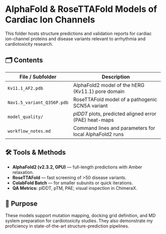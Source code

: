 # AlphaFold & RoseTTAFold Models of Cardiac Ion Channels

This folder hosts structure predictions and validation reports for cardiac ion-channel proteins and disease variants relevant to arrhythmia and cardiotoxicity research.

## 🗂️ Contents
| File / Subfolder | Description |
|------------------|-------------|
| `Kv11.1_AF2.pdb` | AlphaFold2 model of the hERG (Kv11.1) pore domain |
| `Nav1.5_variant_Q356P.pdb` | RoseTTAFold model of a pathogenic SCN5A variant |
| `model_quality/` | *plDDT* plots, predicted aligned error (PAE) heat-maps |
| `workflow_notes.md` | Command lines and parameters for local AlphaFold2 runs |

## 🛠️ Tools & Methods
- **AlphaFold2 (v2.3.2, GPU)** — full-length predictions with Amber relaxation.  
- **RoseTTAFold** — fast screening of >50 disease variants.  
- **ColabFold Batch** — for smaller subunits or quick iterations.  
- **QA Metrics:** plDDT, pTM, PAE; visual inspection in ChimeraX.

## 📌 Purpose
These models support mutation mapping, docking grid definition, and MD system preparation for cardiotoxicity studies. They also demonstrate my proficiency in state-of-the-art structure-prediction pipelines.

